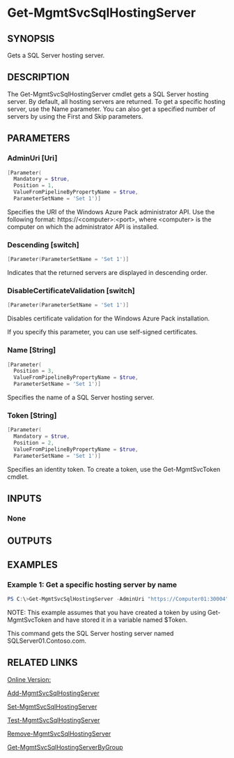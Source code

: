 ﻿# Get-MgmtSvcSqlHostingServer

## SYNOPSIS
Gets a SQL Server hosting server.

## DESCRIPTION
The Get-MgmtSvcSqlHostingServer cmdlet gets a SQL Server hosting server.
By default, all hosting servers are returned.
To get a specific hosting server, use the Name parameter.
You can also get a specified number of servers by using the First and Skip parameters.

## PARAMETERS

### AdminUri [Uri]

```powershell
[Parameter(
  Mandatory = $true,
  Position = 1,
  ValueFromPipelineByPropertyName = $true,
  ParameterSetName = 'Set 1')]
```

Specifies the URI of the Windows Azure Pack administrator API.
Use the following format: https://\<computer\>:\<port\>, where \<computer\> is the computer on which the administrator API is installed.


### Descending [switch]

```powershell
[Parameter(ParameterSetName = 'Set 1')]
```

Indicates that the returned servers are displayed in descending order.


### DisableCertificateValidation [switch]

```powershell
[Parameter(ParameterSetName = 'Set 1')]
```

Disables certificate validation for the Windows Azure Pack installation.

If you specify this parameter, you can use self-signed certificates.


### Name [String]

```powershell
[Parameter(
  Position = 3,
  ValueFromPipelineByPropertyName = $true,
  ParameterSetName = 'Set 1')]
```

Specifies the name of a SQL Server hosting server.


### Token [String]

```powershell
[Parameter(
  Mandatory = $true,
  Position = 2,
  ValueFromPipelineByPropertyName = $true,
  ParameterSetName = 'Set 1')]
```

Specifies an identity token.
To create a token, use the Get-MgmtSvcToken cmdlet.



## INPUTS
### None


## OUTPUTS
### 




## EXAMPLES
### Example 1: Get a specific hosting server by name

```powershell
PS C:\>Get-MgmtSvcSqlHostingServer -AdminUri "https://Computer01:30004" -Token $Token -Name "SQLServer01.Contoso.com"


```
NOTE: This example assumes that you have created a token by using Get-MgmtSvcToken and have stored it in a variable named $Token.

This command gets the SQL Server hosting server named SQLServer01.Contoso.com.



## RELATED LINKS

[Online Version:](http://go.microsoft.com/fwlink/?LinkID=321810)

[Add-MgmtSvcSqlHostingServer]()

[Set-MgmtSvcSqlHostingServer]()

[Test-MgmtSvcSqlHostingServer]()

[Remove-MgmtSvcSqlHostingServer]()

[Get-MgmtSvcSqlHostingServerByGroup]()

